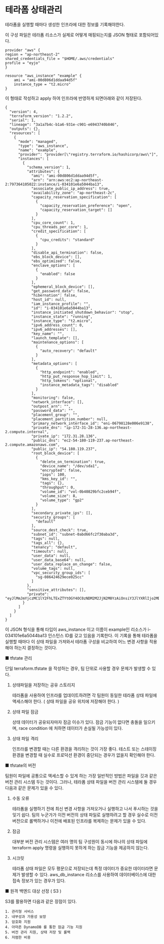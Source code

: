 
# 테라폼 상태관리

테라폼을 실행할 때마다 생성한 인프라에 대한 정보를 기록해야한다.

이 구성 파일은 테라폼 리소스가 실제로 어떻게 매핑되는지를 JSON 형태로 포함되어있다.



    provider "aws" {
    region = "ap-northeast-2"
    shared_credentials_file = "$HOME/.aws/credentials"
    profile = "eyjo"
    }

    resource "aws_instance" "example" {
        ami = "ami-00d806d1ddaa94d5f"
        instance_type = "t2.micro"
    }
    
    
이 형태로 작성하고 apply 하여 인프라에 반영하게 되면아래와 같이 저장된다.

    {
      "version": 4,
      "terraform_version": "1.2.2",
      "serial": 1,
      "lineage": "3a1a7b4c-b1a6-931e-c901-e6943740b846",
      "outputs": {},
      "resources": [
        {
          "mode": "managed",
          "type": "aws_instance",
          "name": "example",
          "provider": "provider[\"registry.terraform.io/hashicorp/aws\"]",
          "instances": [
            {
              "schema_version": 1,
              "attributes": {
                "ami": "ami-00d806d1ddaa94d5f",
                "arn": "arn:aws:ec2:ap-northeast-2:797364105022:instance/i-034101e6a5044ba13",
                "associate_public_ip_address": true,
                "availability_zone": "ap-northeast-2c",
                "capacity_reservation_specification": [
                  {
                    "capacity_reservation_preference": "open",
                    "capacity_reservation_target": []
                  }
                ],
                "cpu_core_count": 1,
                "cpu_threads_per_core": 1,
                "credit_specification": [
                  {
                    "cpu_credits": "standard"
                  }
                ],
                "disable_api_termination": false,
                "ebs_block_device": [],
                "ebs_optimized": false,
                "enclave_options": [
                  {
                    "enabled": false
                  }
                ],
                "ephemeral_block_device": [],
                "get_password_data": false,
                "hibernation": false,
                "host_id": null,
                "iam_instance_profile": "",
                "id": "i-034101e6a5044ba13",
                "instance_initiated_shutdown_behavior": "stop",
                "instance_state": "running",
                "instance_type": "t2.micro",
                "ipv6_address_count": 0,
                "ipv6_addresses": [],
                "key_name": "",
                "launch_template": [],
                "maintenance_options": [
                  {
                    "auto_recovery": "default"
                  }
                ],
                "metadata_options": [
                  {
                    "http_endpoint": "enabled",
                    "http_put_response_hop_limit": 1,
                    "http_tokens": "optional",
                    "instance_metadata_tags": "disabled"
                  }
                ],
                "monitoring": false,
                "network_interface": [],
                "outpost_arn": "",
                "password_data": "",
                "placement_group": "",
                "placement_partition_number": null,
                "primary_network_interface_id": "eni-06798128e006e9138",
                "private_dns": "ip-172-31-28-136.ap-northeast-2.compute.internal",
                "private_ip": "172.31.28.136",
                "public_dns": "ec2-54-180-119-237.ap-northeast-2.compute.amazonaws.com",
                "public_ip": "54.180.119.237",
                "root_block_device": [
                  {
                    "delete_on_termination": true,
                    "device_name": "/dev/sda1",
                    "encrypted": false,
                    "iops": 100,
                    "kms_key_id": "",
                    "tags": {},
                    "throughput": 0,
                    "volume_id": "vol-0b40829bfc2ceb94f",
                    "volume_size": 8,
                    "volume_type": "gp2"
                  }
                ],
                "secondary_private_ips": [],
                "security_groups": [
                  "default"
                ],
                "source_dest_check": true,
                "subnet_id": "subnet-0abd66fc2f30aba3d",
                "tags": null,
                "tags_all": {},
                "tenancy": "default",
                "timeouts": null,
                "user_data": null,
                "user_data_base64": null,
                "user_data_replace_on_change": false,
                "volume_tags": null,
                "vpc_security_group_ids": [
                  "sg-086424629ece025cc"
                ]
              },
              "sensitive_attributes": [],
              "private": "eyJlMmJmYjczMC1lY2FhLTExZTYtOGY4OC0zNDM2M2JjN2M0YzAiOnsiY3JlYXRlIjo2MDAwMDAwMDAwMDAsImRlbGV0ZSI6MTIwMDAwMDAwMDAwMCwidXBkYXRlIjo2MDAwMDAwMDAwMDB9LCJzY2hlbWFfdmVyc2lvbiI6IjEifQ=="
            }
          ]
        }
      ]
    }
    
이 JSON 형식을 통해 타입이 aws_instance 이고 이름이 example인 리소스가  i-034101e6a5044ba13 인스턴스 ID를 갖고 있음을 기록한다.
이 기록을 통해 테라폼을 실행할 때마다 이 상태 파일을 가져와서 테라폼 구성을 비교하여 어느 변경 사항을 적용해야 하는지 결정하는 것이다.



■ tfstate 관리

단일 terraform.tfstate 을 작성하는 경우, 팀 단위로 사용할 경우 문제가 발생할 수 있다.


1. 상태파일을 저장하는 공유 스토리지 

    테라폼을 사용하여 인프라를 업데이트하려면 각 팀원이 동일한 테라폼 상태 파일에 액세스해야 한다.
    ( 상태 파일을 공유 위치에 저장해야 한다. ) 

2. 상태 파일 잠금

    상태 데이터가 공유되자마자 잠금 이슈가 있다.
    잠금 기능이 없다면 충돌을 일으키며, race condition 에 처하면 데이터가 손실될 가능성이 있다.

3. 상태 파일 격리

    인프라를 변경할 때는 다른 환경을 격리하는 것이 가장 좋다.
    테스트 또는 스테이징 환경을 변경할 때 실수로 프로덕션 환경이 중단되는 경우가 없을지 확인해야 한다.


■ tfstate의 버전 

팀원이 파일에 공통으로 액세스할 수 있게 하는 가장 일반적인 방법은 파일을 깃과 같은 버전 관리 시스템 두는 것이다.
그러나, 테라폼 상태 파일을 버전 관리 시스템에 둘 경우 다음과 같은 문제가 있을 수 있다.

1. 수동 오류 

    테라폼을 실행하기 전에 최신 변경 사항을 가져오거나 실행하고 나서 푸시하는 것을 잊기 쉽다.
    팀의 누군가가 이전 버전의 상태 파일로 실행하려고 할 경우 실수로 이전 버전으로 롤백하거나 
    이전에 배포된 인프라를 복제하는 문제가  있을 수 있다.

2. 잠금

    대부분 버전 관리 시스템은 여러 명의 팀 구성원이 동시에 하나의 상태 파일에 terraform apply 명령을 
    실행하지 못하게 하는 잠금 기능을 제공하지 않는다.

3. 시크릿

    테라폼 상태 파일은 모두 평문으로 저장되는데 특정 데이터가 중요한 데이터라면 문제가 발생할 수 있다.
    aws_db_instance 리소스를 사용하여 데이터베이스에 대한 접속 정보가 있는 경우가 있다.
    
■ 원격 백엔드 대상 선정 ( S3 ) 


S3를 활용하면 다음과 같은 장점이 있다.
            
    1. 관리형 서비스
    2. 내부성과 가용성 보장
    3. 암호화 지원 
    4. 아마존 DynamoDB 를 통한 잠금 기능 지원
    5. 버전 관리 지원, 상태 저장 및 롤백 
    6. 저렴한 비용